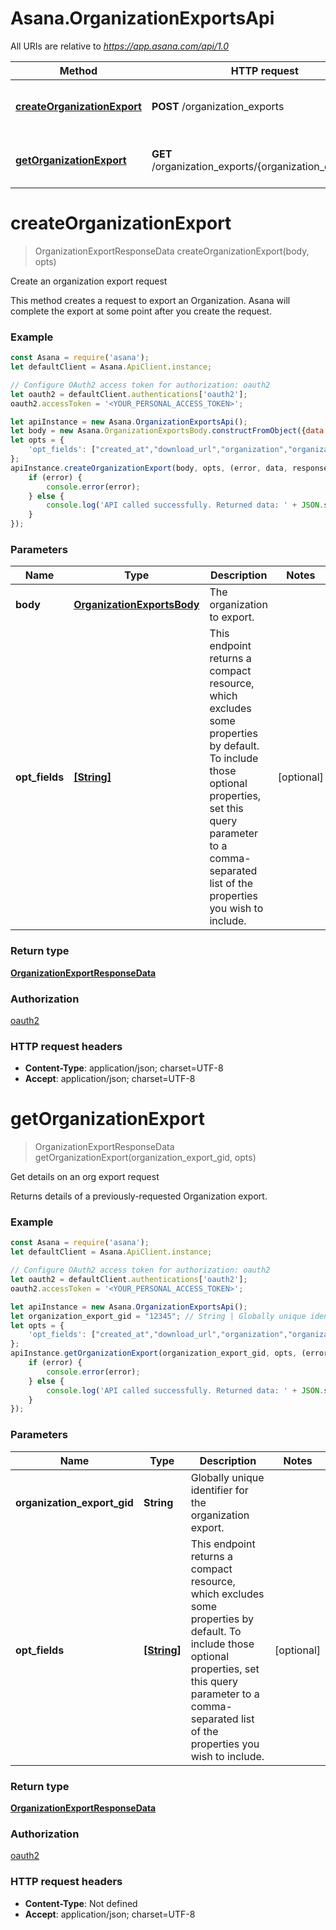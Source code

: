 # Asana.OrganizationExportsApi

All URIs are relative to *https://app.asana.com/api/1.0*

Method | HTTP request | Description
------------- | ------------- | -------------
[**createOrganizationExport**](OrganizationExportsApi.md#createOrganizationExport) | **POST** /organization_exports | Create an organization export request
[**getOrganizationExport**](OrganizationExportsApi.md#getOrganizationExport) | **GET** /organization_exports/{organization_export_gid} | Get details on an org export request

<a name="createOrganizationExport"></a>
# **createOrganizationExport**
> OrganizationExportResponseData createOrganizationExport(body, opts)

Create an organization export request

This method creates a request to export an Organization. Asana will complete the export at some point after you create the request.

### Example
```javascript
const Asana = require('asana');
let defaultClient = Asana.ApiClient.instance;

// Configure OAuth2 access token for authorization: oauth2
let oauth2 = defaultClient.authentications['oauth2'];
oauth2.accessToken = '<YOUR_PERSONAL_ACCESS_TOKEN>';

let apiInstance = new Asana.OrganizationExportsApi();
let body = new Asana.OrganizationExportsBody.constructFromObject({data: {param1: "value1", param2: "value2",}}); // OrganizationExportsBody | The organization to export.
let opts = { 
    'opt_fields': ["created_at","download_url","organization","organization.name","state"] // [String] | This endpoint returns a compact resource, which excludes some properties by default. To include those optional properties, set this query parameter to a comma-separated list of the properties you wish to include.
};
apiInstance.createOrganizationExport(body, opts, (error, data, response) => {
    if (error) {
        console.error(error);
    } else {
        console.log('API called successfully. Returned data: ' + JSON.stringify(data, null, 2));
    }
});
```

### Parameters

Name | Type | Description  | Notes
------------- | ------------- | ------------- | -------------
 **body** | [**OrganizationExportsBody**](OrganizationExportsBody.md)| The organization to export. | 
 **opt_fields** | [**[String]**](String.md)| This endpoint returns a compact resource, which excludes some properties by default. To include those optional properties, set this query parameter to a comma-separated list of the properties you wish to include. | [optional] 

### Return type

[**OrganizationExportResponseData**](OrganizationExportResponseData.md)

### Authorization

[oauth2](../README.md#oauth2)

### HTTP request headers

 - **Content-Type**: application/json; charset=UTF-8
 - **Accept**: application/json; charset=UTF-8

<a name="getOrganizationExport"></a>
# **getOrganizationExport**
> OrganizationExportResponseData getOrganizationExport(organization_export_gid, opts)

Get details on an org export request

Returns details of a previously-requested Organization export.

### Example
```javascript
const Asana = require('asana');
let defaultClient = Asana.ApiClient.instance;

// Configure OAuth2 access token for authorization: oauth2
let oauth2 = defaultClient.authentications['oauth2'];
oauth2.accessToken = '<YOUR_PERSONAL_ACCESS_TOKEN>';

let apiInstance = new Asana.OrganizationExportsApi();
let organization_export_gid = "12345"; // String | Globally unique identifier for the organization export.
let opts = { 
    'opt_fields': ["created_at","download_url","organization","organization.name","state"] // [String] | This endpoint returns a compact resource, which excludes some properties by default. To include those optional properties, set this query parameter to a comma-separated list of the properties you wish to include.
};
apiInstance.getOrganizationExport(organization_export_gid, opts, (error, data, response) => {
    if (error) {
        console.error(error);
    } else {
        console.log('API called successfully. Returned data: ' + JSON.stringify(data, null, 2));
    }
});
```

### Parameters

Name | Type | Description  | Notes
------------- | ------------- | ------------- | -------------
 **organization_export_gid** | **String**| Globally unique identifier for the organization export. | 
 **opt_fields** | [**[String]**](String.md)| This endpoint returns a compact resource, which excludes some properties by default. To include those optional properties, set this query parameter to a comma-separated list of the properties you wish to include. | [optional] 

### Return type

[**OrganizationExportResponseData**](OrganizationExportResponseData.md)

### Authorization

[oauth2](../README.md#oauth2)

### HTTP request headers

 - **Content-Type**: Not defined
 - **Accept**: application/json; charset=UTF-8

